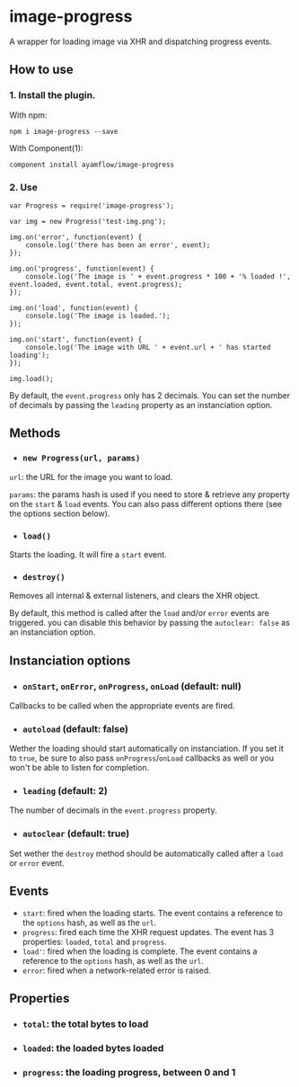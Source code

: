 image-progress
=========

A wrapper for loading image via XHR and dispatching progress events.

## How to use

### 1. Install the plugin.
With npm:
```
npm i image-progress --save
```

With Component(1):
```
component install ayamflow/image-progress
```

### 2. Use

```
var Progress = require('image-progress');

var img = new Progress('test-img.png');

img.on('error', function(event) {
    console.log('there has been an error', event);
});

img.on('progress', function(event) {
    console.log('The image is ' + event.progress * 100 + '% loaded !', event.loaded, event.total, event.progress);
});

img.on('load', function(event) {
    console.log('The image is loaded.');
});

img.on('start', function(event) {
    console.log('The image with URL ' + event.url + ' has started loading');
});

img.load();
```

By default, the `event.progress` only has 2 decimals. You can set the number of decimals by passing the `leading` property as an instanciation option.

## Methods
* ### `new Progress(url, params)`

`url`: the URL for the image you want to load.

`params`: the params hash is used if you need to store & retrieve any property on the `start` & `load` events. You can also pass different options there (see the options section below).

* ### `load()`

Starts the loading. It will fire a `start` event.

* ### `destroy()`

Removes all internal & external listeners, and clears the XHR object.

By default, this method is called after the `load` and/or `error` events are triggered. you can disable this behavior by passing the `autoclear: false` as an instanciation option.

## Instanciation options
* ### `onStart`, `onError`, `onProgress`, `onLoad` (default: null)

Callbacks to be called when the appropriate events are fired.

* ### `autoload` (default: false)

Wether the loading should start automatically on instanciation. If you set it to `true`, be sure to also pass `onProgress`/`onLoad` callbacks as well or you won't be able to listen for completion.

* ### `leading` (default: 2)

The number of decimals in the `event.progress` property.

* ### `autoclear` (default: true)

Set wether the `destroy` method should be automatically called after a `load` or `error` event.

## Events
* `start`: fired when the loading starts. The event contains a reference to the `options` hash, as well as the `url`.
* `progress`: fired each time the XHR request updates. The event has 3 properties: `loaded`, `total` and `progress`.
* `load'`: fired when the loading is complete. The event contains a reference to the `options` hash, as well as the `url`.
* `error`: fired when a network-related error is raised.

## Properties
* ### `total`: the total bytes to load
* ### `loaded`: the loaded bytes loaded
* ### `progress`: the loading progress, between 0 and 1